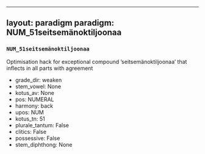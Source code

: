 
---
layout: paradigm
paradigm: NUM_51seitsemänoktiljoonaa
---
### ` NUM_51seitsemänoktiljoonaa `

Optimisation hack for exceptional compound ’seitsemänoktiljoonaa’ that inflects in all parts with agreement
* grade_dir: weaken
* stem_vowel: None
* kotus_av: None
* pos: NUMERAL
* harmony: back
* upos: NUM
* kotus_tn: 51
* plurale_tantum: False
* clitics: False
* possessive: False
* stem_diphthong: None
